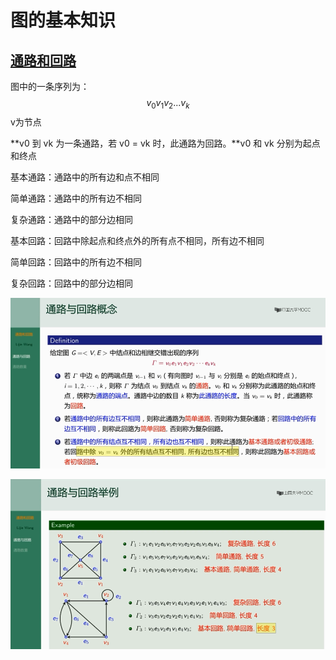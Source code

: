 # 图的基本知识

## [通路和回路](https://blog.csdn.net/qq_21774161/article/details/103063860)

图中的一条序列为：$$ v_0 v_1 v_2 ... v_k$$  v为节点

**v0 到 vk 为一条通路，若 v0 = vk 时，此通路为回路。**v0 和 vk 分别为起点和终点

基本通路：通路中的所有边和点不相同

简单通路：通路中的所有边不相同

复杂通路：通路中的部分边相同

基本回路：回路中除起点和终点外的所有点不相同，所有边不相同

简单回路：回路中的所有边不相同

复杂回路：回路中的部分边相同

![通路回路1](./doc/通路回路1.png)

![通路回路2](./doc/通路回路2.png)